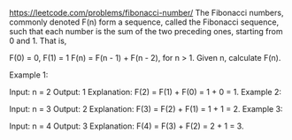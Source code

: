 https://leetcode.com/problems/fibonacci-number/
The Fibonacci numbers, commonly denoted F(n) form a sequence, called the Fibonacci sequence, such that each number is the sum of the two preceding ones, starting from 0 and 1. That is,

F(0) = 0, F(1) = 1
F(n) = F(n - 1) + F(n - 2), for n > 1.
Given n, calculate F(n).

Example 1:

Input: n = 2
Output: 1
Explanation: F(2) = F(1) + F(0) = 1 + 0 = 1.
Example 2:

Input: n = 3
Output: 2
Explanation: F(3) = F(2) + F(1) = 1 + 1 = 2.
Example 3:

Input: n = 4
Output: 3
Explanation: F(4) = F(3) + F(2) = 2 + 1 = 3.

